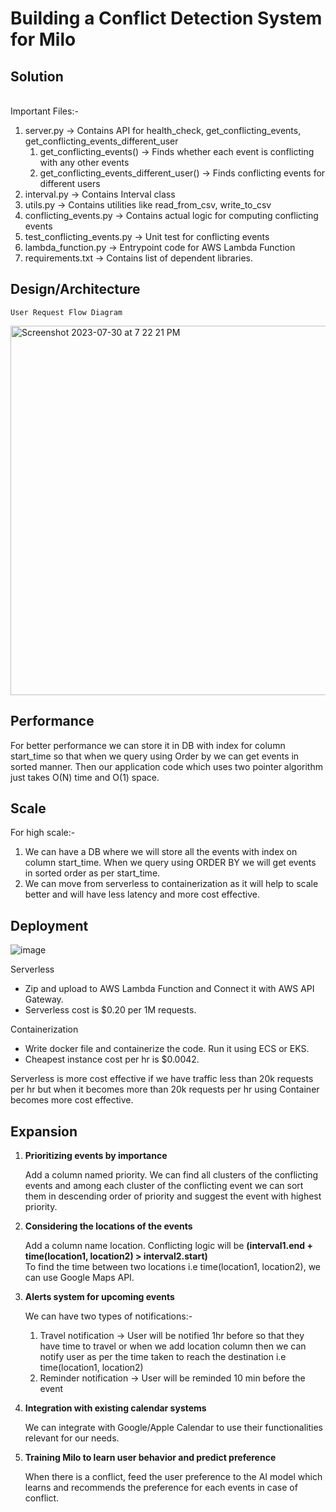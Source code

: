 # Building a Conflict Detection System for Milo

## Solution
<br>
    Important Files:-
<ol>
<li>server.py -> Contains API for health_check, get_conflicting_events, get_conflicting_events_different_user
<ol>
<li>get_conflicting_events() -> Finds whether each event is conflicting with any other events</li>
<li>get_conflicting_events_different_user() -> Finds conflicting events for different users</li>
</ol></li>
<li>interval.py -> Contains Interval class</li>
<li>utils.py -> Contains utilities like read_from_csv, write_to_csv</li>
<li>conflicting_events.py -> Contains actual logic for computing conflicting events</li>
<li>test_conflicting_events.py -> Unit test for conflicting events</li>
<li>lambda_function.py -> Entrypoint code for AWS Lambda Function</li>
<li>requirements.txt -> Contains list of dependent libraries.</li>
</ol>

## Design/Architecture
    User Request Flow Diagram
<img width="591" alt="Screenshot 2023-07-30 at 7 22 21 PM" src="https://github.com/CKBCoder/Milo_Assignment/assets/1657417/250464be-6011-4858-8973-4a6c5d93f786">

## Performance
<p>For better performance we can store it in DB with index for column start_time so that when we query using Order by we can get events in sorted manner. Then our application code which uses two pointer algorithm just takes O(N) time and O(1) space.
</p>

## Scale
<p>For high scale:-
<ol>
<li>We can have a DB where we will store all the events with index on column start_time. When we query using ORDER BY we will get events in sorted order as per start_time.</li>
<li>We can move from serverless to containerization as it will help to scale better and will have less latency and more cost effective.</li>
</ol>
</p>

## Deployment
	
![image](https://github.com/CKBCoder/Milo_Assignment/assets/1657417/be0f127f-4683-4e15-ab8f-d3bc4366f00d)
<p>
    Serverless
	<ul>
        <li>Zip and upload to AWS Lambda Function and Connect it with AWS API Gateway.</li>
        <li>Serverless cost is $0.20 per 1M requests.</li>
	</ul>
    Containerization
<ul>
        <li>Write docker file and containerize the code. Run it using ECS or EKS.</li>
        <li>Cheapest instance cost per hr is $0.0042.</li>
</ul>
 </p>
<p>
Serverless is more cost effective if we have traffic less than 20k requests per hr but when it becomes more than 20k requests per hr using Container becomes more cost effective.
</p>

## Expansion
<ol>
<li>
<b>Prioritizing events by importance</b>
<p>Add a column named priority. We can find all clusters of the conflicting events and among each cluster of the conflicting event we can sort them in descending order of priority and suggest the event with highest priority.
</p>
</li>

<li>
<b>Considering the locations of the events</b>
<p>Add a column name location. Conflicting logic will be <strong>(interval1.end + time(location1, location2) > interval2.start)</strong>
	<br>To find the time between two locations i.e time(location1, location2), we can use Google Maps API.
</p>
</li>

<li>
<b>Alerts system for upcoming events</b>
<p>We can have two types of notifications:-
<ol>
<li>Travel notification -> User will be notified 1hr before so that they have time to travel or when we add location column then we can notify user as per the time taken to reach the destination i.e time(location1, location2)</li>
<li>Reminder notification -> User will be reminded 10 min before the event</li>
</ol></p>
</li>

<li>
<b>Integration with existing calendar systems</b>
<p>We can integrate with Google/Apple Calendar to use their functionalities relevant for our needs.
</p>
</li>

<li>
<b>Training Milo to learn user behavior and predict preference</b>
<p>When there is a conflict, feed the user preference to the AI model which learns and recommends the preference for each events in case of conflict.
</p>
</li>
</ol>

